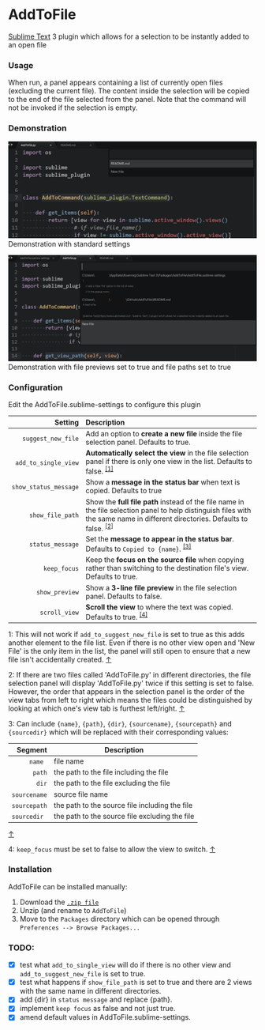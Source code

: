 # AddToFile

[Sublime Text](https://www.sublimetext.com "Sublime Text") 3 plugin which allows for a selection to be instantly added to an open file


### Usage

When run, a panel appears containing a list of currently open files (excluding the current file). The content inside the selection will be copied to the end of the file selected from the panel. Note that the command will not be invoked if the selection is empty.

### Demonstration

![demo-1](demonstration-1.png)
Demonstration with standard settings

![demo-2](demonstration-2.png)
Demonstration with file previews set to true and file paths set to true


### Configuration

Edit the AddToFile.sublime-settings to configure this plugin

Setting                    | Description
--------------------------:|:------------
`suggest_new_file`         |Add an option to **create a new file** inside the file selection panel. Defaults to true.      
`add_to_single_view`       |**Automatically select the view** in the file selection panel if there is only one view in the list. Defaults to false. <sup id="text1">[[1]](#footnote1)</sup>
`show_status_message`      |Show a **message in the status bar** when text is copied. Defaults to true
`show_file_path`           |Show the **full file path** instead of the file name in the file selection panel to help distinguish files with the same name in different directories. Defaults to false. <sup id="text2">[[2]](#footnote2)</sup>
`status_message`           |Set the **message to appear in the status bar**. Defaults to `Copied to {name}`. <sup id="text3">[[3]](#footnote3)</sup>
`keep_focus`               |Keep the **focus on the source file** when copying rather than switching to the destination file's view. Defaults to true.
`show_preview`             |Show a **3-line file preview** in the file selection panel. Defaults to false.
`scroll_view`              |**Scroll the view** to where the text was copied. Defaults to true. <sup id="text4">[[4]](#footnote4)</sup>

<a name="footnote1">1</a>: This will not work if `add_to_suggest_new_file` is set to true as this adds another element to the file list. Even if there is no other view open and 'New File' is the only item in the list, the panel will still open to ensure that a new file isn't accidentally created. [↑](#text1)

<a name="footnote2">2</a>: If there are two files called 'AddToFile.py' in different directories, the file selection panel will display 'AddToFile.py' twice if this setting is set to false. However, the order that appears in the selection panel is the order of the view tabs from left to right which means the files could be distinguished by looking at which one's view tab is furthest left/right. [↑](#text2)

<a name="footnote3">3</a>: Can include `{name}`, `{path}`, `{dir}`, `{sourcename}`, `{sourcepath}` and `{sourcedir}` which will be replaced with their corresponding values:

Segment     |Description
-----------:|--------------
 `name `     |file name
 `path`      |the path to the file including the file
 `dir`       |the path to the file excluding the file
 `sourcename`|source file name
 `sourcepath`|the path to the source file including the file
 `sourcedir `|the path to the source file excluding the file
 
 [↑](#text3)

<a name="footnote4">4</a>: `keep_focus` must be set to false to allow the view to switch.  [↑](#text4)


### Installation

AddToFile can be installed manually:
1. Download the [`.zip file`](https://github.com/nchauhan890/AddToFile/archive/master.zip "AddToFile.zip") 
2. Unzip (and rename to `AddToFile`)
3. Move to the `Packages` directory which can be opened through `Preferences --> Browse Packages...`


### TODO:

- [x] test what `add_to_single_view` will do if there is no other view and `add_to_suggest_new_file` is set to true.
- [x] test what happens if `show_file_path` is set to true and there are 2 views with the same name in different directories.
- [x] add {dir} in `status message` and replace {path}.
- [x] implement `keep focus` as false and not just true.
- [x] amend default values in AddToFile.sublime-settings.

